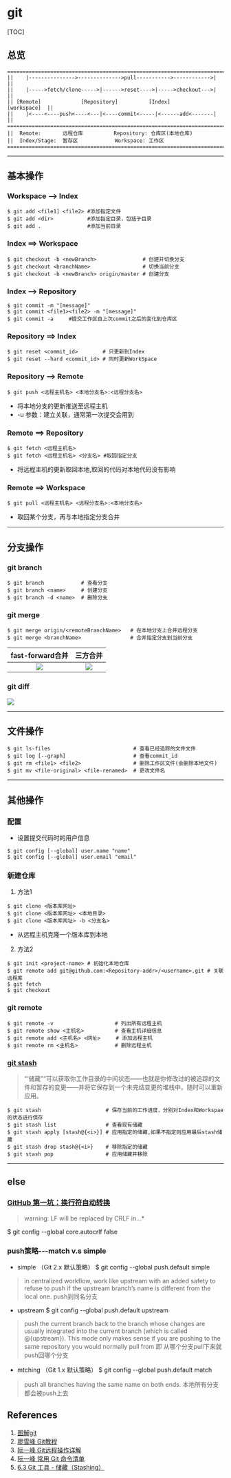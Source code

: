 # git

[TOC]

## 总览
```
=============================================================================
||    |--------------->-------------->pull----------->------------>|       ||
||    |----->fetch/clone----->|------>reset---->|----->checkout--->|       ||
|| [Remote]             [Repository]          [Index]         [workspace]  ||
||    |<----<----push<----<---|<----commit<-----|<------add<-------|       ||
===========================================================================||
||	Remote:       远程仓库          Repository: 仓库区(本地仓库)        
||  Index/Stage:  暂存区            Workspace: 工作区                     
=============================================================================
```

---
## 基本操作

### Workspace --> Index 
``` shell
$ git add <file1] <file2> #添加指定文件
$ git add <dir>           #添加指定目录，包括子目录
$ git add .               #添加当前目录
```

### Index ==> Workspace
```shell
$ git checkout -b <newBranch>               # 创建并切换分支
$ git checkout <branchName>                 # 切换当前分支
$ git checkout -b <newBranch> origin/master # 创建分支
```

### Index --> Repository
```shell
$ git commit -m "[message]"
$ git commit <file1><file2> -m "[message]"
$ git commit -a     #提交工作区自上次commit之后的变化到仓库区
```

### Repository ==> Index
```shell
$ git reset <commit_id>        # 只更新到Index
$ git reset --hard <commit_id> # 同时更新WorkSpace
```

### Repository --> Remote
``` shell
$ git push <远程主机名> <本地分支名>:<远程分支名> 
```
* 将本地分支的更新推送至远程主机
* -u 参数：建立关联，通常第一次提交会用到

### Remote ==> Repository
```shell
$ git fetch <远程主机名>
$ git fetch <远程主机名> <分支名> #取回指定分支
```
* 将远程主机的更新取回本地,取回的代码对本地代码没有影响

### Remote ==> Workspace
```shell
$ git pull <远程主机名> <远程分支名>:<本地分支名>
```
* 取回某个分支，再与本地指定分支合并

---
## 分支操作

### git branch
```shell
$ git branch            # 查看分支
$ git branch <name>     # 创建分支
$ git branch -d <name>  # 删除分支
```

### git merge
```shell
$ git merge origin/<remoteBranchName>   # 在本地分支上合并远程分支
$ git merge <branchName>                # 合并指定分支到当前分支
```

|      fast-forward合并      |           三方合并            |
| :----------------------: | :-----------------------: |
| ![](./img/merge-lin.png) | ![](./img/merge-3way.png) |


### git diff
![](./img/diff.png)

---
## 文件操作
``` shell
$ git ls-files                           # 查看已经追踪的文件文件
$ git log [--graph]                      # 查看commit_id
$ git rm <file1> <file2>                 # 删除工作区文件(会删除本地文件)
$ git mv <file-original> <file-renamed>  # 更改文件名
```

---
## 其他操作
### 配置
* 设置提交代码时的用户信息
```shell
$ git config [--global] user.name "name"
$ git config [--global] user.email "email"
```

### 新建仓库
1. 方法1
``` shell
$ git clone <版本库网址>
$ git clone <版本库网址> <本地目录>
$ git clone <版本库网址> -b <分支名>
```
* 从远程主机克隆一个版本库到本地

2. 方法2
```shell
$ git init <project-name> # 初始化本地仓库
$ git remote add git@github.com:<Repository-addr>/<username>.git # 关联远程库
$ git fetch 
$ git checkout 
```

### git remote
```shell
$ git remote -v                    # 列出所有远程主机
$ git remote show <主机名>          # 查看主机详细信息
$ git remote add <主机名> <网址>     # 添加远程主机
$ git remote rm <主机名>            # 删除远程主机
```

### [git stash](https://git-scm.com/book/zh/v1/Git-%E5%B7%A5%E5%85%B7-%E5%82%A8%E8%97%8F%EF%BC%88Stashing%EF%BC%89)
> “‘储藏”“可以获取你工作目录的中间状态——也就是你修改过的被追踪的文件和暂存的变更——并将它保存到一个未完结变更的堆栈中，随时可以重新应用。

```shell
$ git stash                     # 保存当前的工作进度，分别对Index和Workspae的状态进行保存
$ git stash list                # 查看现有储藏
$ git stash apply [stash@{<i>}] # 应用指定的储藏,如果不指定则应用最后stash储藏
$ git stash drop stash@{<i>}    # 移除指定的储藏
$ git stash pop                 # 应用储藏并移除
```

---
## else
### [GitHub 第一坑：换行符自动转换](https://github.com/cssmagic/blog/issues/22 )
> warning: LF will be replaced by CRLF in...*

$ git config --global core.autocrlf false

### push策略---match v.s simple 
* simple （Git 2.x 默认策略）
  $ git config --global push.default simple
> in centralized workflow, work like upstream with an added safety to refuse to push if the upstream branch’s name is different from the local one.
> push到同名分支

* upstream 
  $ git config --global push.default upstream
> push the current branch back to the branch whose changes are usually integrated into the current branch (which is called @{upstream}). This mode only makes sense if you are pushing to the same repository you would normally pull from
> 即 从哪个分支pull下来就push回哪个分支 

* mtching （Git 1.x 默认策略）
  $ git config --global push.default match
> push all branches having the same name on both ends.
> 本地所有分支都会被push上去



## References

1. [图解git]( https://marklodato.github.io/visual-git-guide/index-zh-cn.html )
2. [廖雪峰 Git教程]( http://www.liaoxuefeng.com/wiki/0013739516305929606dd18361248578c67b8067c8c017b000/ )
3. [阮一峰 Git远程操作详解]( http://www.ruanyifeng.com/blog/2014/06/git_remote.html )
4. [阮一峰 常用 Git 命令清单]( http://www.ruanyifeng.com/blog/2015/12/git-cheat-sheet.html ) 
5. [6.3 Git 工具 - 储藏（Stashing）]( https://git-scm.com/book/zh/v1/Git-%E5%B7%A5%E5%85%B7-%E5%82%A8%E8%97%8F%EF%BC%88Stashing%EF%BC%89 )
